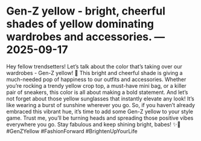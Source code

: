 # Gen-Z yellow - bright, cheerful shades of yellow dominating wardrobes and accessories. — 2025-09-17

Hey fellow trendsetters! Let’s talk about the color that’s taking over our wardrobes - Gen-Z yellow! 🌟 This bright and cheerful shade is giving a much-needed pop of happiness to our outfits and accessories. Whether you’re rocking a trendy yellow crop top, a must-have mini bag, or a killer pair of sneakers, this color is all about making a bold statement. And let’s not forget about those yellow sunglasses that instantly elevate any look! It’s like wearing a burst of sunshine wherever you go. So, if you haven’t already embraced this vibrant hue, it’s time to add some Gen-Z yellow to your style game. Trust me, you’ll be turning heads and spreading those positive vibes everywhere you go. Stay fabulous and keep shining bright, babes! ✨💛 #GenZYellow #FashionForward #BrightenUpYourLife